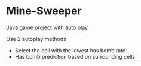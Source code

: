 # Mine-Sweeper
Java game project with auto play

Use 2 autoplay methods
- Select the cell with the lowest has bomb rate
- Has bomb prediction based on surrounding cells
